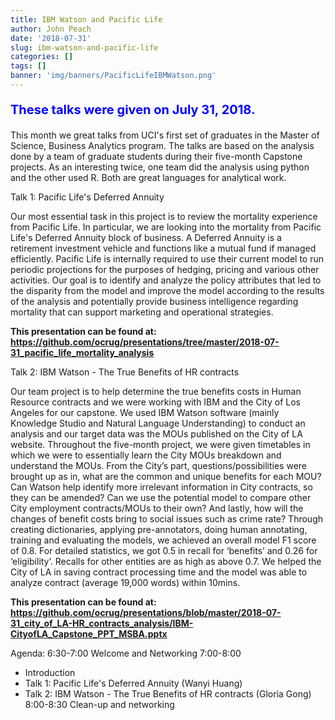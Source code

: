 ```yaml
---
title: IBM Watson and Pacific Life
author: John Peach
date: '2018-07-31'
slug: ibm-watson-and-pacific-life
categories: []
tags: []
banner: 'img/banners/PacificLifeIBMWatson.png'
---
```


<b><p style="font-size: 20px; color: blue;">These talks were given on July 31, 2018.</p></b>

This month we great talks from UCI's first set of graduates in the Master of Science, Business Analytics program. The talks are based on the analysis done by a team of graduate students during their five-month Capstone projects. As an interesting twice, one team did the analysis using python and the other used R. Both are great languages for analytical work.

Talk 1: Pacific Life's Deferred Annuity

Our most essential task in this project is to review the mortality experience from Pacific Life. In particular, we are looking into the mortality from Pacific Life's Deferred Annuity block of business. A Deferred Annuity is a retirement investment vehicle and functions like a mutual fund if managed efficiently. Pacific Life is internally required to use their current model to run periodic projections for the purposes of hedging, pricing and various other activities. Our goal is to identify and analyze the policy attributes that led to the disparity from the model and improve the model according to the results of the analysis and potentially provide business intelligence regarding mortality that can support marketing and operational strategies.

<b>This presentation can be found at: https://github.com/ocrug/presentations/tree/master/2018-07-31_pacific_life_mortality_analysis</b>

Talk 2: IBM Watson - The True Benefits of HR contracts

Our team project is to help determine the true benefits costs in Human Resource contracts and we were working with IBM and the City of Los Angeles for our capstone. We used IBM Watson software (mainly Knowledge Studio and Natural Language Understanding) to conduct an analysis and our target data was the MOUs published on the City of LA website. Throughout the five-month project, we were given timetables in which we were to essentially learn the City MOUs breakdown and understand the MOUs. From the City’s part, questions/possibilities were brought up as in, what are the common and unique benefits for each MOU? Can Watson help identify more irrelevant information in City contracts, so they can be amended? Can we use the potential model to compare other City employment contracts/MOUs to their own? And lastly, how will the changes of benefit costs bring to social issues such as crime rate? Through creating dictionaries, applying pre-annotators, doing human annotating, training and evaluating the models, we achieved an overall model F1 score of 0.8. For detailed statistics, we got 0.5 in recall for ‘benefits’ and 0.26 for ‘eligibility’. Recalls for other entities are as high as above 0.7. We helped the City of LA in saving contract processing time and the model was able to analyze contract (average 19,000 words) within 10mins.

<b>This presentation can be found at: https://github.com/ocrug/presentations/blob/master/2018-07-31_city_of_LA-HR_contracts_analysis/IBM-CityofLA_Capstone_PPT_MSBA.pptx</b>

Agenda:
6:30-7:00 Welcome and Networking
7:00-8:00
* Introduction
* Talk 1: Pacific Life's Deferred Annuity (Wanyi Huang)
* Talk 2: IBM Watson - The True Benefits of HR contracts (Gloria Gong)
8:00-8:30 Clean-up and networking